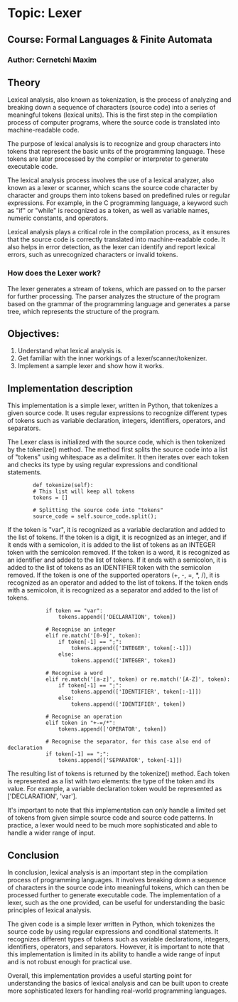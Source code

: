 # Topic: Lexer
## Course: Formal Languages & Finite Automata
### Author: Cernetchi Maxim
## Theory 
<p>
Lexical analysis, also known as tokenization, is the process of analyzing and breaking down a sequence of characters (source code) into a series of meaningful tokens (lexical units). This is the first step in the compilation process of computer programs, where the source code is translated into machine-readable code.

The purpose of lexical analysis is to recognize and group characters into tokens that represent the basic units of the programming language. These tokens are later processed by the compiler or interpreter to generate executable code.

The lexical analysis process involves the use of a lexical analyzer, also known as a lexer or scanner, which scans the source code character by character and groups them into tokens based on predefined rules or regular expressions. For example, in the C programming language, a keyword such as "if" or "while" is recognized as a token, as well as variable names, numeric constants, and operators.

Lexical analysis plays a critical role in the compilation process, as it ensures that the source code is correctly translated into machine-readable code. It also helps in error detection, as the lexer can identify and report lexical errors, such as unrecognized characters or invalid tokens.
</p>

### How does the Lexer work?
The lexer generates a stream of tokens, which are passed on to the parser for further processing. The parser analyzes the structure of the program based on the grammar of the programming language and generates a parse tree, which represents the structure of the program.

## Objectives:
1. Understand what lexical analysis is.
2. Get familiar with the inner workings of a lexer/scanner/tokenizer.
3. Implement a sample lexer and show how it works.

## Implementation description
This implementation is a simple lexer, written in Python, that tokenizes a given source code. It uses regular expressions to recognize different types of tokens such as variable declaration, integers, identifiers, operators, and separators.

The Lexer class is initialized with the source code, which is then tokenized by the tokenize() method. The method first splits the source code into a list of "tokens" using whitespace as a delimiter. It then iterates over each token and checks its type by using regular expressions and conditional statements.
```    
        def tokenize(self):
        # This list will keep all tokens
        tokens = []

        # Splitting the source code into "tokens"
        source_code = self.source_code.split();
```
If the token is "var", it is recognized as a variable declaration and added to the list of tokens. If the token is a digit, it is recognized as an integer, and if it ends with a semicolon, it is added to the list of tokens as an INTEGER token with the semicolon removed. If the token is a word, it is recognized as an identifier and added to the list of tokens. If it ends with a semicolon, it is added to the list of tokens as an IDENTIFIER token with the semicolon removed. If the token is one of the supported operators (+, -, =, *, /), it is recognized as an operator and added to the list of tokens. If the token ends with a semicolon, it is recognized as a separator and added to the list of tokens.
``` 
            if token == "var":
                tokens.append(['DECLARATION', token])

            # Recognise an integer
            elif re.match('[0-9]', token):
                if token[-1] == ";":
                    tokens.append(['INTEGER', token[:-1]])
                else:
                    tokens.append(['INTEGER', token])

            # Recognise a word
            elif re.match('[a-z]', token) or re.match('[A-Z]', token):
                if token[-1] == ";":
                    tokens.append(['IDENTIFIER', token[:-1]])
                else:
                    tokens.append(['IDENTIFIER', token])

            # Recognise an operation
            elif token in "+-=/*":
                tokens.append(['OPERATOR', token])

            # Recognise the separator, for this case also end of declaration
            if token[-1] == ";":
                tokens.append(['SEPARATOR', token[-1]])
 ```
The resulting list of tokens is returned by the tokenize() method. Each token is represented as a list with two elements: the type of the token and its value. For example, a variable declaration token would be represented as ['DECLARATION', 'var'].

It's important to note that this implementation can only handle a limited set of tokens from given simple source code and source code patterns. In practice, a lexer would need to be much more sophisticated and able to handle a wider range of input.

## Conclusion
In conclusion, lexical analysis is an important step in the compilation process of programming languages. It involves breaking down a sequence of characters in the source code into meaningful tokens, which can then be processed further to generate executable code. The implementation of a lexer, such as the one provided, can be useful for understanding the basic principles of lexical analysis.

The given code is a simple lexer written in Python, which tokenizes the source code by using regular expressions and conditional statements. It recognizes different types of tokens such as variable declarations, integers, identifiers, operators, and separators. However, it is important to note that this implementation is limited in its ability to handle a wide range of input and is not robust enough for practical use.

Overall, this implementation provides a useful starting point for understanding the basics of lexical analysis and can be built upon to create more sophisticated lexers for handling real-world programming languages.
